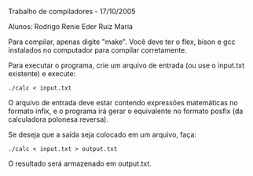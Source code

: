 Trabalho de compiladores - 17/10/2005


Alunos:
	Rodrigo Renie
	Eder Ruiz Maria


Para compilar, apenas digite "make". Você deve ter o flex, bison e gcc instalados
no computador para compilar corretamente.

Para executar o programa, crie um arquivo de entrada (ou use o input.txt existente)
e execute:

	./calc < input.txt

O arquivo de entrada deve estar contendo expressões matemáticas no formato infix, e o 
programa irá gerar o equivalente no formato posfix (da calculadora polonesa reversa).

Se deseja que a saída seja colocado em um arquivo, faça:

	./calc < input.txt > output.txt

O resultado será armazenado em output.txt.
